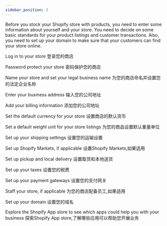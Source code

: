 ```yaml
---
sidebar_position: 2
---
```

Before you stock your Shopify store with products, you need to enter some information about yourself and your store. You need to decide on some basic standards for your product listings and customer transactions. Also, you need to set up your domain to make sure that your customers can find your store online.

Log in to your store
登录您的商店

Password protect your store
密码保护您的商店

Name your store and set your legal business name
为您的商店命名并设置您的法定企业名称

Enter your business address
输入您的公司地址

Add your billing information
添加您的公司地址

Set the default currency for your store
设置商店的默认货币

Set a default weight unit for your store listings
为您的商品设置默认重量单位

Set up your shipping settings
设置您的运输设置

Set up Shopify Markets, if applicable
设置Shopify Markets,如果适用

Set up pickup and local delivery
设置取货和本地送货

Set up your taxes
设置您的税费

Set up your payment gateways
设置您的支付网关

Staff your store, if applicable
为您的商店配备员工,如果适用

Set up your domain
设置您的域名

Explore the Shopify App store to see which apps could help you with your business
探索Shopify App store,了解哪些应用可以帮助您开展业务

 
